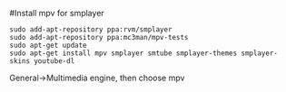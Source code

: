 #Install mpv for smplayer
```
sudo add-apt-repository ppa:rvm/smplayer
sudo add-apt-repository ppa:mc3man/mpv-tests
sudo apt-get update
sudo apt-get install mpv smplayer smtube smplayer-themes smplayer-skins youtube-dl
```
General->Multimedia engine, then choose mpv